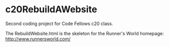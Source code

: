 c20RebuildAWebsite
==================

Second coding project for Code Fellows c20 class.

The RebuildWebsite.html is the skeleton for the Runner's World homepage: http://www.runnersworld.com/
